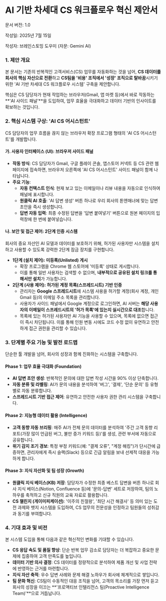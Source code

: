 # **AI 기반 차세대 CS 워크플로우 혁신 제안서**

문서 버전: 1.0

작성일: 2025년 7월 15일

작성자: 브레인스토밍 도우미 (자문: Gemini AI)

### **1\. 제안 개요**

본 문서는 기존의 반복적인 고객서비스(CS) 업무를 자동화하는 것을 넘어, **CS 데이터를 회사의 핵심 자산으로 전환**하고 **CS팀을 '비용' 조직에서 '성장' 조직으로 탈바꿈**시키기 위한 'AI 기반 차세대 CS 워크플로우 시스템' 구축을 제안합니다.

핵심은 CS 담당자가 현재 작업하는 브라우저(Gmail, 앱 마켓 등)에서 바로 작동하는 \*\*'AI 사이드 패널'\*\*을 도입하여, 업무 효율을 극대화하고 데이터 기반의 인사이트를 확보하는 것입니다.

### **2\. 핵심 시스템 구상: 'AI CS 어시스턴트'**

CS 담당자의 업무 흐름을 끊지 않는 브라우저 확장 프로그램 형태의 'AI CS 어시스턴트'를 개발합니다.

#### **가. 사용자 인터페이스 (UI): 브라우저 사이드 패널**

* **작동 방식**: CS 담당자가 Gmail, 구글 플레이 콘솔, 앱스토어 커넥트 등 CS 관련 웹페이지에 접속하면, 브라우저 오른쪽에 'AI CS 어시스턴트' 사이드 패널이 함께 나타납니다.  
* **주요 기능**:  
  * **자동 컨텍스트 인식**: 현재 보고 있는 이메일이나 리뷰 내용을 자동으로 인식하여 패널에 표시합니다.  
  * **원클릭 AI 호출**: 'AI 답변 생성' 버튼 하나로 우리 회사의 톤앤매너에 맞는 답변 초안을 즉시 생성합니다.  
  * **답변 자동 입력**: 최종 수정된 답변을 '답변 붙여넣기' 버튼으로 원본 페이지의 입력창에 한 번에 붙여넣습니다.

#### **나. 보안 및 접근 제어: 2단계 인증 시스템**

회사의 중요 자산인 AI 모델과 데이터를 보호하기 위해, 허가된 사용자만 시스템을 설치하고 사용할 수 있도록 강력한 2단계 잠금 장치를 구현합니다.

* **1단계 (설치 제어): 미등록(Unlisted) 게시**  
  * 확장 프로그램을 Chrome 웹 스토어에 '미등록' 상태로 게시합니다.  
  * 이를 통해 일반 사용자는 검색할 수 없으며, **내부적으로 공유된 설치 링크를 통해서만 설치**가 가능합니다.  
* **2단계 (사용 제어): 허가된 계정 목록(스프레드시트) 기반 인증**  
  * 관리자는 **Google 스프레드시트**에 시스템 사용을 허가할 계정(회사 계정, 개인 Gmail 등)의 이메일 주소 목록을 관리합니다.  
  * 사용자가 사이드 패널에서 Google 계정으로 로그인하면, AI 서버는 **해당 사용자의 이메일이 스프레드시트의 '허가 목록'에 있는지 실시간으로 대조**합니다.  
  * 목록에 있는 허가된 사용자만 AI 기능을 사용할 수 있으며, 목록에 없으면 접근이 즉시 차단됩니다. 이를 통해 인원 변동 시에도 코드 수정 없이 유연하고 안전하게 접근 권한을 관리할 수 있습니다.

### **3\. 단계별 주요 기능 및 발전 로드맵**

단순한 툴 개발을 넘어, 회사의 성장과 함께 진화하는 시스템을 구축합니다.

#### **Phase 1: 업무 효율 극대화 (Foundation)**

* **AI 답변 초안 생성**: 반복적인 문의에 대한 답변 작성 시간을 90% 이상 단축합니다.  
* **자동 분류 및 라벨링**: AI가 문의 내용을 분석하여 '버그', '결제', '단순 문의' 등 유형별로 자동 분류합니다.  
* **스프레드시트 기반 접근 제어**: 유연하고 안전한 사용자 권한 관리 시스템을 구축합니다.

#### **Phase 2: 지능형 데이터 활용 (Intelligence)**

* **고객 동향 자동 브리핑**: 매주 AI가 전체 문의 데이터를 분석하여 '주간 고객 동향 리포트(가장 많이 언급된 버그, 불만 증가 키워드 등)'를 생성, 관련 부서에 자동으로 공유합니다.  
* **위기 감지 조기 경보**: 특정 부정 키워드(예: "결제 오류", "계정 해킹")가 단시간에 급증하면, 관리자에게 즉시 슬랙(Slack) 등으로 긴급 알림을 보내 선제적 대응을 가능하게 합니다.

#### **Phase 3: 지식 자산화 및 팀 성장 (Growth)**

* **원클릭 지식 베이스(KB) 저장**: 담당자가 수정한 최종 베스트 답변을 버튼 하나로 회사 지식 베이스(Notion, Confluence 등)에 '문의-답변' 세트로 저장하여, 팀의 노하우를 축적하고 신규 직원의 교육 자료로 활용합니다.  
* **CS 챌린지 (게이미피케이션)**: '이주의 친절왕', '최단 시간 해결사' 등 의미 있는 도전 과제와 뱃지 시스템을 도입하여, CS 업무의 전문성을 인정하고 팀원들의 성취감과 동기를 부여합니다.

### **4\. 기대 효과 및 비전**

본 시스템 도입을 통해 다음과 같은 혁신적인 변화를 기대할 수 있습니다.

* **CS 응답 속도 및 품질 향상**: 단순 반복 업무 감소로 담당자는 더 복잡하고 중요한 문제에 집중하여 고객 만족도를 높입니다.  
* **데이터 기반 의사 결정**: CS 데이터를 정량적으로 분석하여 제품 개선 및 사업 전략에 반영하는 근거를 마련합니다.  
* **지식 자산 축적**: 우수 답변 사례와 문제 해결 노하우가 회사에 체계적으로 쌓입니다.  
* **팀 문화 혁신**: CS팀이 수동적인 대응 조직을 넘어, 고객의 목소리를 가장 먼저 듣고 회사의 성장을 이끄는 \*\*'프로액티브 인텔리전스 팀(Proactive Intelligence Team)'\*\*으로 거듭납니다.

